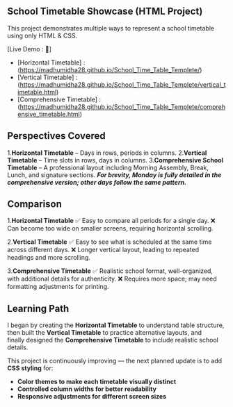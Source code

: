 ## School Timetable Showcase (HTML Project)

  This project demonstrates multiple ways to represent a school timetable using only HTML & CSS.

[Live Demo : 🔗]
  - [Horizontal Timetable]    : (https://madhumidha28.github.io/School_Time_Table_Templete/)
  - [Vertical Timetable]      : (https://madhumidha28.github.io/School_Time_Table_Templete/vertical_timetable.html)
  - [Comprehensive Timetable] : (https://madhumidha28.github.io/School_Time_Table_Templete/comprehensive_timetable.html)

## Perspectives Covered
  
  1.**Horizontal Timetable** – Days in rows, periods in columns.
  2.**Vertical Timetable** – Time slots in rows, days in columns.
  3.**Comprehensive School Timetable** – A professional layout including Morning Assembly, Break, Lunch, and signature sections.
  ***For brevity, Monday is fully detailed in the comprehensive version; other days follow the same pattern.***

## Comparison

  1.**Horizontal Timetable**
      ✅ Easy to compare all periods for a single day.
      ❌ Can become too wide on smaller screens, requiring horizontal scrolling.
  
  2.**Vertical Timetable**
      ✅ Easy to see what is scheduled at the same time across different days.
      ❌ Longer vertical layout, leading to repeated headings and more scrolling.
  
  3.**Comprehensive Timetable**
      ✅ Realistic school format, well-organized, with additional details for authenticity.
      ❌ Requires more space; may need formatting adjustments for printing.

## Learning Path

  I began by creating the **Horizontal Timetable** to understand table structure, then built the **Vertical Timetable** to practice alternative layouts, and     
  finally designed the **Comprehensive Timetable** to include realistic school details.


  This project is continuously improving — the next planned update is to add **CSS styling** for:

   - **Color themes to make each timetable visually distinct**
   - **Controlled column widths for better readability**
   - **Responsive adjustments for different screen sizes**
